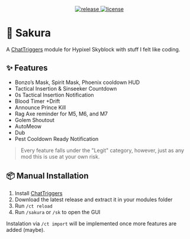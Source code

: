 <p align="center">
  <a href="https://github.com/wzuz/Sakura/releases" target="_blank">
    <img alt="release" src="https://img.shields.io/github/v/release/wzuz/Sakura?color=4166f5&style=flat-square&include_prereleases" />
  </a>
  <a href="https://github.com/wzuz/Sakura/blob/main/LICENSE" target="_blank">
    <img alt="license" src="https://img.shields.io/github/license/wzuz/Sakura?color=4166f5&style=flat-square" />
  </a>
</p>

# 🌸 Sakura

A [ChatTriggers](https://chattriggers.com/) module for Hypixel Skyblock with stuff I felt like coding.

## ✨ Features

- Bonzo’s Mask, Spirit Mask, Phoenix cooldown HUD
- Tactical Insertion & Sinseeker Countdown
- 0s Tactical Insertion Notification
- Blood Timer +Drift
- Announce Prince Kill
- Rag Axe reminder for M5, M6, and M7
- Golem Shoutout
- AutoMeow
- Dub
- Pest Cooldown Ready Notification

> Every feature falls under the "Legit" category, however, just as any mod this is use at your own risk.

## 📦 Manual Installation

1. Install [ChatTriggers](https://chattrigger.com/)
2. Download the latest release and extract it in your modules folder
3. Run `/ct reload`
4. Run `/sakura` or `/sk` to open the GUI

Instalation via `/ct import` will be implemented once more features are added (maybe).
